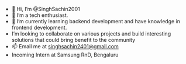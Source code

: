 - 👋 Hi, I’m @SinghSachin2001
- 👀 I’m a tech enthusiast.
- 🌱 I’m currently learning backend development and have knowledge in frontend development.
- I’m looking to collaborate on various projects and build interesting solutions that could bring benefit to the community
- 📫 Email me at singhsachin2401@gmail.com
- Incoming Intern at Samsung RnD, Bengaluru
